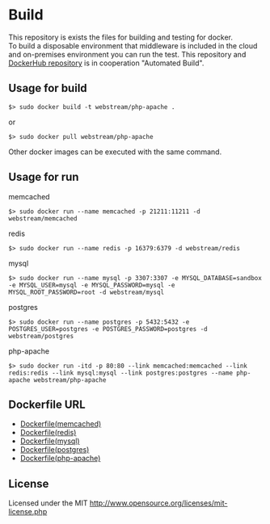 # Build
This repository is exists the files for building and testing for docker.  
To build a disposable environment that middleware is included in the cloud and on-premises environment you can run the test. This repository and [DockerHub repository](https://hub.docker.com/u/webstream/) is in cooperation "Automated Build".

## Usage for build
```shell
$> sudo docker build -t webstream/php-apache .
```

or

```shell
$> sudo docker pull webstream/php-apache
```

Other docker images can be executed with the same command.

## Usage for run
memcached
```shell
$> sudo docker run --name memcached -p 21211:11211 -d webstream/memcached
```

redis
```shell
$> sudo docker run --name redis -p 16379:6379 -d webstream/redis
```

mysql
```shell
$> sudo docker run --name mysql -p 3307:3307 -e MYSQL_DATABASE=sandbox -e MYSQL_USER=mysql -e MYSQL_PASSWORD=mysql -e MYSQL_ROOT_PASSWORD=root -d webstream/mysql
```

postgres
```shell
$> sudo docker run --name postgres -p 5432:5432 -e POSTGRES_USER=postgres -e POSTGRES_PASSWORD=postgres -d webstream/postgres
```

php-apache
```shell
$> sudo docker run -itd -p 80:80 --link memcached:memcached --link redis:redis --link mysql:mysql --link postgres:postgres --name php-apache webstream/php-apache
```

## Dockerfile URL
* [Dockerfile(memcached)](https://github.com/webstream-framework/Build/blob/master/memcached/Dockerfile)
* [Dockerfile(redis)](https://github.com/webstream-framework/Build/blob/master/redis/Dockerfile)
* [Dockerfile(mysql)](https://github.com/webstream-framework/Build/blob/master/mysql/Dockerfile)
* [Dockerfile(postgres)](https://github.com/webstream-framework/Build/blob/master/postgres/Dockerfile)
* [Dockerfile(php-apache)](https://github.com/webstream-framework/Build/tree/master/php-apache)

## License
Licensed under the MIT
http://www.opensource.org/licenses/mit-license.php
